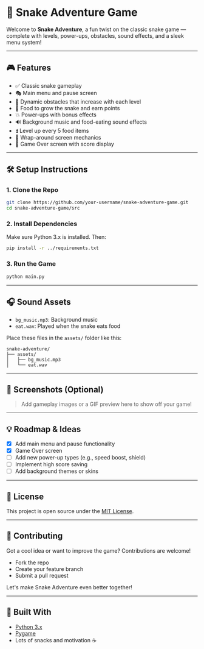 # 🐍 Snake Adventure Game

Welcome to **Snake Adventure**, a fun twist on the classic snake game — complete with levels, power-ups, obstacles, sound effects, and a sleek menu system!

---

## 🎮 Features

- ✅ Classic snake gameplay
- 🎭 Main menu and pause screen
- 🧱 Dynamic obstacles that increase with each level
- 🍎 Food to grow the snake and earn points
- 💥 Power-ups with bonus effects
- 🔊 Background music and food-eating sound effects
- ⏫ Level up every 5 food items
- 🧐 Wrap-around screen mechanics
- 🌟 Game Over screen with score display

---

## 🛠 Setup Instructions

### 1. Clone the Repo

```bash
git clone https://github.com/your-username/snake-adventure-game.git
cd snake-adventure-game/src
```

### 2. Install Dependencies

Make sure Python 3.x is installed. Then:

```bash
pip install -r ../requirements.txt
```

### 3. Run the Game

```bash
python main.py
```

---

## 🎧 Sound Assets

- `bg_music.mp3`: Background music
- `eat.wav`: Played when the snake eats food

Place these files in the `assets/` folder like this:

```
snake-adventure/
├── assets/
│   ├── bg_music.mp3
│   └── eat.wav
```

---

## 📸 Screenshots (Optional)

> Add gameplay images or a GIF preview here to show off your game!

---

## 💡 Roadmap & Ideas

- [x] Add main menu and pause functionality
- [x] Game Over screen
- [ ] Add new power-up types (e.g., speed boost, shield)
- [ ] Implement high score saving
- [ ] Add background themes or skins

---

## 📄 License

This project is open source under the [MIT License](LICENSE).

---

## 🤝 Contributing

Got a cool idea or want to improve the game? Contributions are welcome!

- Fork the repo
- Create your feature branch
- Submit a pull request

Let's make Snake Adventure even better together!

---

## 🐍 Built With

- [Python 3.x](https://www.python.org/)
- [Pygame](https://www.pygame.org/)
- Lots of snacks and motivation ☕️

